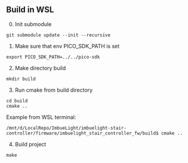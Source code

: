## Build in WSL

0. Init submodule
```
git submodule update --init --recursive
```

1. Make sure that env PICO_SDK_PATH is set

```
export PICO_SDK_PATH=../../pico-sdk
```

2. Make directory build 

```
mkdir build
```

3. Run cmake from build directory

```
cd build
cmake ..
```

Example from WSL terminal:
```
/mnt/d/LocalRepo/ImbueLight/imbuelight-stair-controller/firmware/imbuelight_stair_controller_fw/build$ cmake ..
```

4. Build project

```
make
```
